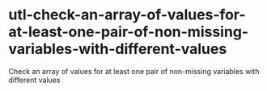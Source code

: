 # utl-check-an-array-of-values-for-at-least-one-pair-of-non-missing-variables-with-different-values
Check an array of values for at least one pair of non-missing variables with different values
